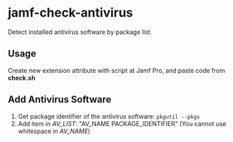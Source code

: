 # jamf-check-antivirus

Detect installed antivirus software by package list.

## Usage

Create new extension attribute with script at Jamf Pro, and paste code from **check.sh**

## Add Antivirus Software

1. Get package identifier of the antivirus software: `pkgutil --pkgs`
2. Add item in *AV_LIST*: "AV_NAME PACKAGE_IDENTIFIER"
(You cannot use whitespace in *AV_NAME*)
